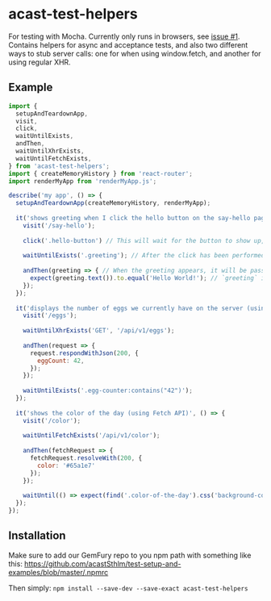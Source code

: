 # acast-test-helpers
For testing with Mocha. Currently only runs in browsers, see 
[issue #1](https://github.com/acastSthlm/acast-test-helpers/issues/1). 
Contains helpers for async and acceptance tests, and also two different 
ways to stub server calls: one for when using window.fetch, and another 
for using regular XHR.

## Example
```js
import { 
  setupAndTeardownApp, 
  visit,
  click,
  waitUntilExists,
  andThen,
  waitUntilXhrExists,
  waitUntilFetchExists,
} from 'acast-test-helpers';
import { createMemoryHistory } from 'react-router';
import renderMyApp from 'renderMyApp.js';

describe('my app', () => {
  setupAndTeardownApp(createMemoryHistory, renderMyApp);
   
  it('shows greeting when I click the hello button on the say-hello page', () => {
    visit('/say-hello');
    
    click('.hello-button') // This will wait for the button to show up, and then click it. Any jQuery selector will work.
    
    waitUntilExists('.greeting'); // After the click has been performed, this will start looking for the greeting.
    
    andThen(greeting => { // When the greeting appears, it will be passed as the single argument to the function passed to the following `andThen` call. 
      expect(greeting.text()).to.equal('Hello World!'); // `greeting` is a jQuery object. 
    });
  });
  
  it('displays the number of eggs we currently have on the server (using regular XHR)', () => {
    visit('/eggs');
    
    waitUntilXhrExists('GET', '/api/v1/eggs'); 
    
    andThen(request => {
      request.respondWithJson(200, {
        eggCount: 42,
      });
    });
    
    waitUntilExists('.egg-counter:contains("42")');
  });
  
  it('shows the color of the day (using Fetch API)', () => {
    visit('/color');
    
    waitUntilFetchExists('/api/v1/color');
    
    andThen(fetchRequest => {
      fetchRequest.resolveWith(200, {
        color: '#65a1e7'
      });
    });
    
    waitUntil(() => expect(find('.color-of-the-day').css('background-color')).to.equal('#65a1e7');
  });
});

```

## Installation
Make sure to add our GemFury repo to you npm path with something like 
this: https://github.com/acastSthlm/test-setup-and-examples/blob/master/.npmrc

Then simply:
`npm install --save-dev --save-exact acast-test-helpers`